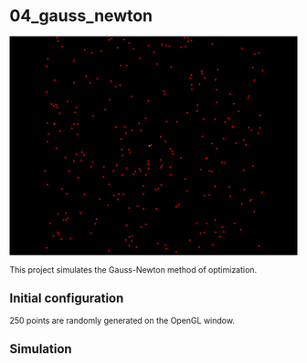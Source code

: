 # 04_gauss_newton

<img src="thumbnail.png">

This project simulates the Gauss-Newton method of optimization.  
  
## Initial configuration  
250 points are randomly generated on the OpenGL window.  
  
## Simulation  
